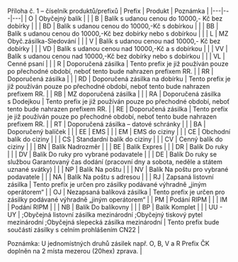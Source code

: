 Příloha č. 1 – číselník produktů/prefixů
 | Prefix | Produkt | Poznámka |
 |---|---|---|
 | O  | Obyčejný balík |  |
 | B  | Balík s udanou cenou do 10000,- Kč bez dobírky |  |
 | BD  | Balík s udanou cenou do 10000,-Kč s dobírkou |  |
 | BB  | Balík s udanou cenou do 10000,-Kč bez dobírky nebo s dobírkou |  |
 | L  | MZ Obyč.zásilka-Sledování |  |
 | V  | Balík s udanou cenou nad 10000,- Kč bez dobírky |  |
 | VD  | Balík s udanou cenou nad 10000,-Kč a s dobírkou |  |
 | VV  | Balík s udanou cenou nad 10000,-Kč bez dobírky nebo s dobírkou |  |
 | VL  | Cenné psaní |  |
 | R  | Doporučená zásilka | Tento prefix je již používán pouze po přechodné období, neboť tento bude nahrazen prefixem RR. |
 | RR  | Doporučená zásilka |  |
 | RD  | Doporučená zásilka na dobírku | Tento prefix je již používán pouze po přechodné období, neboť tento bude nahrazen prefixem RR. |
 | RB  | MZ doporučená zásilka |  |
 | RA  | Doporučená zásilka s Dodejkou | Tento prefix je již používán pouze po přechodné období, neboť tento bude nahrazen prefixem RR. |
 | RE  | Doporučená zásilka | Tento prefix je již používán pouze po přechodné období, neboť tento bude nahrazen prefixem RR. |
 | RT  | Doporučená zásilka – datové schránky |  |
 | BA  | Doporučený balíček |  |
 | EE  | EMS |  |
 | EM  | EMS do ciziny |  |
 | CE  | Obchodní balík do ciziny |  |
 | CS  | Standardní balík do ciziny |  |
 | CV  | Cenný balík do ciziny |  |
 | BN  | Balík Nadrozměr |  |
 | BE  | Balík Expres |  |
 | DR  | Balík Do ruky |  |
 | DV  | Balík Do ruky pro vybrané podavatele |  |
 | DE  | Balík Do ruky se službou Garantovaný čas dodání (pracovní dny a sobota, neděle a státem uznané svátky) |  |
 | NP  | Balík Na poštu |  |
 | NV  | Balík Na poštu pro vybrané podavatele |  |
 | NA  | Balík Na poštu s adresou |  |
 | RJ  | Zapsaná listovní zásilka | Tento prefix je určen pro zásilky podávané výhradně „jiným operátorem“ |
 | OJ  | Nezapsaná balíková zásilka | Tento prefix je určen pro zásilky podávané výhradně „jiným operátorem“ |
 | PM  | Podání RIPM |  |
 | IM  | Podání RIPM |  |
 | NB  | Balík Do balíkovny |  |
 | BP  | Balík Komplet |  |
 | UU - UY | ;Obyčejná listovní zásilka mezinárodní ;Obyčejný tiskový pytel mezinárodní ;Obyčejná slepecká zásilka mezinárodní  | Tento prefix bude součástí zásilky s celním prohlášením CN22 |

 Poznámka: U jednomístných druhů zásilek např.  O, B, V a R Prefix ČK doplněn na 2 místa mezerou (20hex) zprava. |
